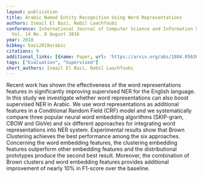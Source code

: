 ```yaml
---
layout: publication
title: Arabic Named Entity Recognition Using Word Representations
authors: Ismail El Bazi, Nabil Laachfoubi
conference: International Journal of Computer Science and Information Security (IJCSIS)
  Vol. 14 No. 8 August 2016
year: 2018
bibkey: bazi2018arabic
citations: 9
additional_links: [{name: Paper, url: 'https://arxiv.org/abs/1804.05630'}]
tags: ["Evaluation", "Supervised"]
short_authors: Ismail El Bazi, Nabil Laachfoubi
---
```

Recent work has shown the effectiveness of the word representations features
in significantly improving supervised NER for the English language. In this
study we investigate whether word representations can also boost supervised NER
in Arabic. We use word representations as additional features in a Conditional
Random Field (CRF) model and we systematically compare three popular neural
word embedding algorithms (SKIP-gram, CBOW and GloVe) and six different
approaches for integrating word representations into NER system. Experimental
results show that Brown Clustering achieves the best performance among the six
approaches. Concerning the word embedding features, the clustering embedding
features outperform other embedding features and the distributional prototypes
produce the second best result. Moreover, the combination of Brown clusters and
word embedding features provides additional improvement of nearly 10% in
F1-score over the baseline.